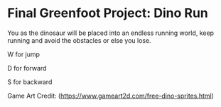# Final Greenfoot Project: Dino Run 
You as the dinosaur will be placed into an endless running world, keep running and avoid the obstacles or else you lose.

W for jump

D for forward

S for backward

Game Art Credit: (https://www.gameart2d.com/free-dino-sprites.html)
